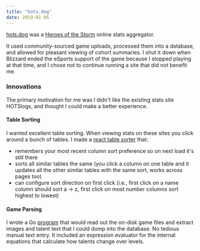 ```yaml
---
title: "hots.dog"
date: 2019-01-05
---
```


[hots.dog](https://github.com/maddyblue/hots.dog/) was a [Heroes of the Storm](https://heroesofthestorm.blizzard.com/en-us/) online stats aggregator.

It used community-sourced game uploads, processed them into a database, and allowed for pleasant viewing of cohort summaries.
I shut it down when Blizzard ended the eSports support of the game because I stopped playing at that time, and I chose not to continue running a site that did not benefit me.

### Innovations

The primary motivation for me was I didn't like the existing stats site HOTSlogs, and thought I could make a better experience.

#### Table Sorting

I wanted excellent table sorting.
When viewing stats on these sites you click around a bunch of tables.
I made a [react table sorter](https://github.com/maddyblue/hots.dog/blob/master/frontend/src/SortedTable.js) that: 
- remembers your most recent column sort preference so on next load it's still there
- sorts all similar tables the same (you click a column on one table and it updates all the other similar tables with the same sort, works across pages too)
- can configure sort direction on first click (i.e., first click on a name column should sort a -> z, first click on most number columns sort highest to lowest)

#### Game Parsing

I wrote a Go [program](https://github.com/maddyblue/hots.dog/tree/master/casc) that would read out the on-disk game files and extract images and talent text that I could dump into the database.
No tedious manual text entry.
It included an expression evaluator for the internal equations that calculate how talents change over levels.
